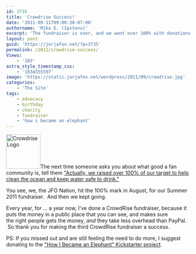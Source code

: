 ```yaml
---
id: 3735
title: 'Crowdrise Success!'
date: '2011-09-11T09:00:38-07:00'
authorname: 'Mika E. (Ipstenu)'
excerpt: 'The fundraiser is over, and we went over 100% with donations!  You never cease to amaze me, folks!'
layout: post
guid: 'https://jorjafox.net/?p=3735'
permalink: /2011/crowdrise-success/
Views:
    - '103'
astra_style_timestamp_css:
    - '1634355597'
image: 'https://static.jorjafox.net/wordpress/2011/09/crowdrise.jpg'
categories:
    - 'The Site'
tags:
    - advocacy
    - birthday
    - charity
    - fundraiser
    - 'how i became an elephant'
---
```


<img class="alignleft size-full wp-image-3737" title="Crowdrise Logo" src="//static.jorjafox.net/wordpress/2011/09/crowdrise-logo.jpg" alt="Crowdrise Logo" width="93" height="93" />The next time someone asks you about what good a fan community is, tell them <a href="http://www.crowdrise.com/jfo-bday2011/">"Actually, we raised over 100% of our target to help clean the ocean and keep water safe to drink."</a>

You see, we, the JFO Nation, hit the 100% mark in August, for our Summer 2011 fundraiser.  And then we kept going.

Every year, for ... a year now, I've done a CrowdRise fundraiser, because it puts the money in a public place that you can see, and makes sure the right people gets the money, _and_ they take less overhead than PayPal.  So thank you for making the third CrowdRise fundraiser a success.

PS: If you missed out and are still feeling the need to do more, I suggest donating to the <a href="http://www.kickstarter.com/projects/timgorski/how-i-became-an-elephant">"How I Became an Elephant" Kickstarter project</a>.
